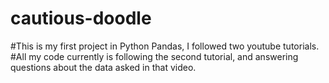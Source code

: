 # cautious-doodle

#This is my first project in Python Pandas, I followed two youtube tutorials.
#All my code currently is following the second tutorial, and answering questions about the data asked in that video.
